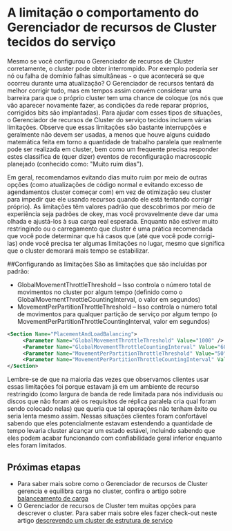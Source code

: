 <properties
   pageTitle="A limitação no Gerenciador de recursos de cluster serviço tecidos | Microsoft Azure"
   description="Aprenda a configurar as limitações fornecidas pelo Gerenciador de recursos de serviço tecidos Cluster."
   services="service-fabric"
   documentationCenter=".net"
   authors="masnider"
   manager="timlt"
   editor=""/>

<tags
   ms.service="Service-Fabric"
   ms.devlang="dotnet"
   ms.topic="article"
   ms.tgt_pltfrm="NA"
   ms.workload="NA"
   ms.date="08/19/2016"
   ms.author="masnider"/>


# <a name="throttling-the-behavior-of-the-service-fabric-cluster-resource-manager"></a>A limitação o comportamento do Gerenciador de recursos de Cluster tecidos do serviço
Mesmo se você configurou o Gerenciador de recursos de Cluster corretamente, o cluster pode obter interrompido. Por exemplo poderia ser nó ou falha de domínio falhas simultâneas - o que acontecerá se que ocorreu durante uma atualização? O Gerenciador de recursos tentará da melhor corrigir tudo, mas em tempos assim convém considerar uma barreira para que o próprio cluster tem uma chance de coloque (os nós que vão aparecer novamente fazer, as condições da rede reparar próprios, corrigidos bits são implantadas). Para ajudar com esses tipos de situações, o Gerenciador de recursos de Cluster do serviço tecidos incluem várias limitações. Observe que essas limitações são bastante interrupções e geralmente não devem ser usadas, a menos que houve alguns cuidado matemática feita em torno a quantidade de trabalho paralela que realmente pode ser realizada em cluster, bem como um frequente precisa responder estes classifica de (quer dizer) eventos de reconfiguração macroscopic planejado (conhecido como: "Muito ruim dias").

Em geral, recomendamos evitando dias muito ruim por meio de outras opções (como atualizações de código normal e evitando excesso de agendamentos cluster começar com) em vez de otimização seu cluster para impedir que ele usando recursos quando ele está tentando corrigir próprio). As limitações têm valores padrão que descobrimos por meio de experiência seja padrões de okey, mas você provavelmente deve dar uma olhada e ajustá-los à sua carga real esperada. Enquanto não estiver muito restringindo ou o carregamento que cluster é uma prática recomendada que você pode determinar que há casos que (até que você pode corrigi-las) onde você precisa ter algumas limitações no lugar, mesmo que significa que o cluster demorará mais tempo se estabilizar.

##<a name="configuring-the-throttles"></a>Configurando as limitações
São as limitações que são incluídas por padrão:

-   GlobalMovementThrottleThreshold – Isso controla o número total de movimentos no cluster por algum tempo (definido como o GlobalMovementThrottleCountingInterval, o valor em segundos)
-   MovementPerPartitionThrottleThreshold – Isso controla o número total de movimentos para qualquer partição de serviço por algum tempo (o MovementPerPartitionThrottleCountingInterval, valor em segundos)

``` xml
<Section Name="PlacementAndLoadBalancing">
     <Parameter Name="GlobalMovementThrottleThreshold" Value="1000" />
     <Parameter Name="GlobalMovementThrottleCountingInterval" Value="600" />
     <Parameter Name="MovementPerPartitionThrottleThreshold" Value="50" />
     <Parameter Name="MovementPerPartitionThrottleCountingInterval" Value="600" />
</Section>
```

Lembre-se de que na maioria das vezes que observamos clientes usar essas limitações foi porque estavam já em um ambiente de recurso restringido (como largura de banda de rede limitada para nós individuais ou discos que não foram até os requisitos de réplica paralela cria qual foram sendo colocado nelas) que queria que tal operações não tenham êxito ou seria lenta mesmo assim.  Nessas situações clientes foram confortável sabendo que eles potencialmente estavam estendendo a quantidade de tempo levaria cluster alcançar um estado estável, incluindo sabendo que eles podem acabar funcionando com confiabilidade geral inferior enquanto eles foram limitados.

## <a name="next-steps"></a>Próximas etapas
- Para saber mais sobre como o Gerenciador de recursos de Cluster gerencia e equilibra carga no cluster, confira o artigo sobre [balanceamento de carga](service-fabric-cluster-resource-manager-balancing.md)
- O Gerenciador de recursos de Cluster tem muitas opções para descrever o cluster. Para saber mais sobre eles fazer check-out neste artigo [descrevendo um cluster de estrutura de serviço](service-fabric-cluster-resource-manager-cluster-description.md)
